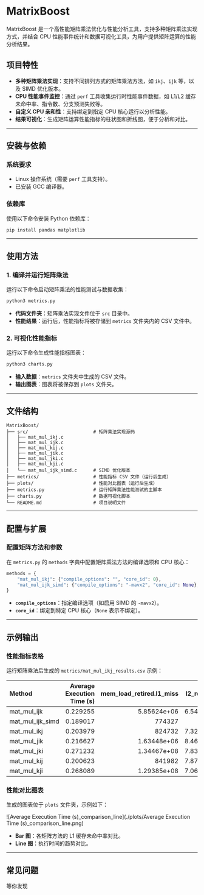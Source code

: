 # MatrixBoost

MatrixBoost 是一个高性能矩阵乘法优化与性能分析工具，支持多种矩阵乘法实现方式，并结合 CPU 性能事件统计和数据可视化工具，为用户提供矩阵运算的性能分析结果。

## 项目特性

- **多种矩阵乘法实现**：支持不同排列方式的矩阵乘法方法，如 `ikj`、`ijk` 等，以及 SIMD 优化版本。
- **CPU 性能事件监控**：通过 `perf` 工具收集运行时性能事件数据，如 L1/L2 缓存未命中率、指令数、分支预测失败等。
- **自定义 CPU 亲和性**：支持绑定到指定 CPU 核心运行以分析性能。
- **结果可视化**：生成矩阵运算性能指标的柱状图和折线图，便于分析和对比。

---

## 安装与依赖

### 系统要求

- Linux 操作系统（需要 `perf` 工具支持）。
- 已安装 GCC 编译器。

### 依赖库

使用以下命令安装 Python 依赖库：

```bash
pip install pandas matplotlib
```

---

## 使用方法

### 1. 编译并运行矩阵乘法

运行以下命令启动矩阵乘法的性能测试与数据收集：

```bash
python3 metrics.py
```

- **代码文件夹**：矩阵乘法实现文件位于 `src` 目录中。
- **性能结果**：运行后，性能指标将被存储到 `metrics` 文件夹内的 CSV 文件中。

### 2. 可视化性能指标

运行以下命令生成性能指标图表：

```bash
python3 charts.py
```

- **输入数据**：`metrics` 文件夹中生成的 CSV 文件。
- **输出图表**：图表将被保存到 `plots` 文件夹。

---

## 文件结构

```
MatrixBoost/
├── src/                        # 矩阵乘法实现源码
│   ├── mat_mul_ikj.c
│   ├── mat_mul_ijk.c
│   ├── mat_mul_kij.c
│   ├── mat_mul_jik.c
│   ├── mat_mul_jki.c
│   ├── mat_mul_kji.c
│   └── mat_mul_ijk_simd.c      # SIMD 优化版本
├── metrics/                    # 性能指标 CSV 文件（运行后生成）
├── plots/                      # 性能对比图表（运行后生成）
├── metrics.py                  # 运行矩阵乘法性能测试的主脚本
├── charts.py                   # 数据可视化脚本
└── README.md                   # 项目说明文件
```

---

## 配置与扩展

### 配置矩阵方法和参数

在 `metrics.py` 的 `methods` 字典中配置矩阵乘法方法的编译选项和 CPU 核心：

```python
methods = {
    "mat_mul_ikj": {"compile_options": "", "core_id": 0},
    "mat_mul_ijk_simd": {"compile_options": "-mavx2", "core_id": None},
}
```

- **`compile_options`**：指定编译选项（如启用 SIMD 的 `-mavx2`）。
- **`core_id`**：绑定到特定 CPU 核心（`None` 表示不绑定）。

---

## 示例输出

### 性能指标表格

运行矩阵乘法后生成的 `metrics/mat_mul_ikj_results.csv` 示例：

| Method           | Average Execution Time (s) | mem_load_retired.l1_miss | l2_rqsts.miss | LLC-load-misses | cache-misses | instructions |    branches |      cycles | context-switches |
| :--------------- | -------------------------: | -----------------------: | ------------: | --------------: | -----------: | -----------: | ----------: | ----------: | ---------------: |
| mat_mul_ijk      |                   0.229255 |              5.85624e+06 |   6.54012e+06 |         9776.33 |       119142 |  5.76803e+09 | 1.27996e+08 | 1.29471e+09 |          3.33333 |
| mat_mul_ijk_simd |                   0.189017 |                   774327 |        285588 |            1200 |      97138.3 |  2.77061e+09 | 3.41853e+07 | 1.06346e+09 |          2.66667 |
| mat_mul_ikj      |                   0.203979 |                   824732 |   7.32661e+06 |         3039.67 |       185588 |  5.76782e+09 | 1.27969e+08 | 1.10441e+09 |          2.33333 |
| mat_mul_jik      |                   0.216627 |              1.63448e+06 |   8.46588e+06 |            2861 |       159021 |  5.76789e+09 |  1.2798e+08 | 1.21413e+09 |                5 |
| mat_mul_jki      |                   0.271232 |              1.34467e+08 |   7.83909e+06 |           11484 |       122166 |   5.7683e+09 | 1.28047e+08 | 1.52715e+09 |          3.33333 |
| mat_mul_kij      |                   0.200623 |                   841982 |   7.87503e+06 |         2112.67 |       129364 |  5.76784e+09 | 1.27969e+08 | 1.12475e+09 |                2 |
| mat_mul_kji      |                   0.268089 |              1.29385e+08 |   7.06033e+06 |            5132 |        76183 |  5.76834e+09 | 1.28053e+08 | 1.51199e+09 |                3 |

### 性能对比图表

生成的图表位于 `plots` 文件夹，示例如下：

![Average Execution Time (s)_comparison_line](./plots/Average Execution Time (s)_comparison_line.png)



- **Bar 图**：各矩阵方法的 L1 缓存未命中率对比。
- **Line 图**：执行时间的趋势对比。

---

## 常见问题

等你发现